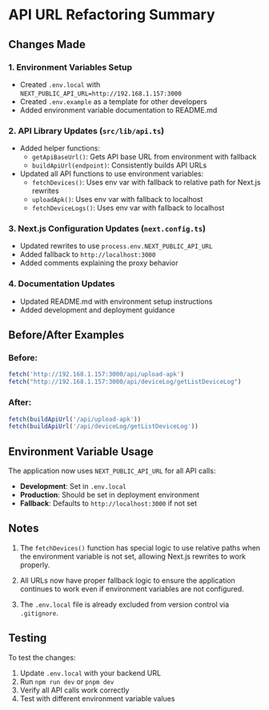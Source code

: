 # API URL Refactoring Summary

## Changes Made

### 1. Environment Variables Setup
- Created `.env.local` with `NEXT_PUBLIC_API_URL=http://192.168.1.157:3000`
- Created `.env.example` as a template for other developers
- Added environment variable documentation to README.md

### 2. API Library Updates (`src/lib/api.ts`)
- Added helper functions:
  - `getApiBaseUrl()`: Gets API base URL from environment with fallback
  - `buildApiUrl(endpoint)`: Consistently builds API URLs
- Updated all API functions to use environment variables:
  - `fetchDevices()`: Uses env var with fallback to relative path for Next.js rewrites
  - `uploadApk()`: Uses env var with fallback to localhost
  - `fetchDeviceLogs()`: Uses env var with fallback to localhost

### 3. Next.js Configuration Updates (`next.config.ts`)
- Updated rewrites to use `process.env.NEXT_PUBLIC_API_URL`
- Added fallback to `http://localhost:3000`
- Added comments explaining the proxy behavior

### 4. Documentation Updates
- Updated README.md with environment setup instructions
- Added development and deployment guidance

## Before/After Examples

### Before:
```javascript
fetch('http://192.168.1.157:3000/api/upload-apk')
fetch("http://192.168.1.157:3000/api/deviceLog/getListDeviceLog")
```

### After:
```javascript
fetch(buildApiUrl('/api/upload-apk'))
fetch(buildApiUrl('/api/deviceLog/getListDeviceLog'))
```

## Environment Variable Usage

The application now uses `NEXT_PUBLIC_API_URL` for all API calls:
- **Development**: Set in `.env.local` 
- **Production**: Should be set in deployment environment
- **Fallback**: Defaults to `http://localhost:3000` if not set

## Notes

1. The `fetchDevices()` function has special logic to use relative paths when the environment variable is not set, allowing Next.js rewrites to work properly.

2. All URLs now have proper fallback logic to ensure the application continues to work even if environment variables are not configured.

3. The `.env.local` file is already excluded from version control via `.gitignore`.

## Testing

To test the changes:
1. Update `.env.local` with your backend URL
2. Run `npm run dev` or `pnpm dev`
3. Verify all API calls work correctly
4. Test with different environment variable values
